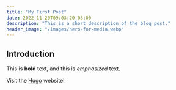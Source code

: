 ```yaml
---
title: "My First Post"
date: 2022-11-20T09:03:20-08:00
description: "This is a short description of the blog post."
header_image: "/images/hero-for-media.webp"
---
```


## Introduction

This is **bold** text, and this is *emphasized* text.

Visit the [Hugo](https://gohugo.io) website!